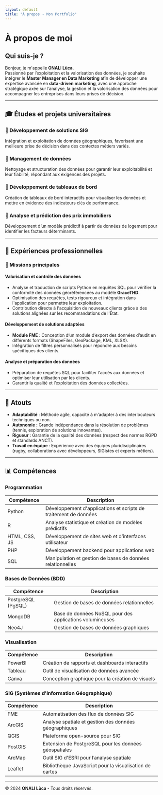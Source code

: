 ```yaml
---
layout: default
title: "À propos - Mon Portfolio"
---
```


# À propos de moi

## Qui suis-je ?  
Bonjour, je m'appelle **ONALI Lùca**.  
Passionné par l’exploitation et la valorisation des données, je souhaite intégrer le **Master Manager en Data Marketing** afin de développer une expertise avancée en **data-driven marketing**, avec une approche stratégique axée sur l’analyse, la gestion et la valorisation des données pour accompagner les entreprises dans leurs prises de décision.

---

## 🎓 Études et projets universitaires  

### 🔹 Développement de solutions SIG  
Intégration et exploitation de données géographiques, favorisant une meilleure prise de décision dans des contextes métiers variés.  

### 🔹 Management de données  
Nettoyage et structuration des données pour garantir leur exploitabilité et leur fiabilité, répondant aux exigences des projets.  

### 🔹 Développement de tableaux de bord  
Création de tableaux de bord interactifs pour visualiser les données et mettre en évidence des indicateurs clés de performance.  

### 🔹 Analyse et prédiction des prix immobiliers  
Développement d’un modèle prédictif à partir de données de logement pour identifier les facteurs déterminants.  

---

## 💼 Expériences professionnelles  

### 🌟 Missions principales  

#### Valorisation et contrôle des données  
- Analyse et traduction de scripts Python en requêtes SQL pour vérifier la conformité des données géoréférencées au modèle **GraceTHD**.  
- Optimisation des requêtes, tests rigoureux et intégration dans l'application pour permettre leur exploitation.  
- Contribution directe à l'acquisition de nouveaux clients grâce à des solutions alignées sur les recommandations de l'État.  

#### Développement de solutions adaptées  
- **Module FME** : Conception d’un module d’export des données d’audit en différents formats (ShapeFiles, GeoPackage, KML, XLSX).  
- Intégration de filtres personnalisés pour répondre aux besoins spécifiques des clients.  

#### Analyse et préparation des données  
- Préparation de requêtes SQL pour faciliter l'accès aux données et optimiser leur utilisation par les clients.  
- Garantir la qualité et l’exploitation des données collectées.  

---

## 🏅 Atouts  

- **Adaptabilité** : Méthode agile, capacité à m'adapter à des interlocuteurs techniques ou non.  
- **Autonomie** : Grande indépendance dans la résolution de problèmes (tennis, exploration de solutions innovantes).  
- **Rigueur** : Garantie de la qualité des données (respect des normes RGPD et standards ANCT).  
- **Travail en équipe** : Expérience avec des équipes pluridisciplinaires (rugby, collaborations avec développeurs, SIGistes et experts métiers).  

---

## 📊 Compétences

### Programmation

| **Compétence**    | **Description** |
|-------------------|-----------------|
| Python            | Développement d'applications et scripts de traitement de données |
| R                 | Analyse statistique et création de modèles prédictifs |
| HTML, CSS, JS     | Développement de sites web et d’interfaces utilisateur |
| PHP               | Développement backend pour applications web |
| SQL               | Manipulation et gestion de bases de données relationnelles |


### Bases de Données (BDD)

| **Compétence**    | **Description** |
|-------------------|-----------------|
| PostgreSQL (PgSQL)| Gestion de bases de données relationnelles |
| MongoDB           | Base de données NoSQL pour des applications volumineuses |
| Neo4J             | Gestion de bases de données graphiques |

### Visualisation

| **Compétence**    | **Description** |
|-------------------|-----------------|
| PowerBI           | Création de rapports et dashboards interactifs |
| Tableau           | Outil de visualisation de données avancée |
| Canva             | Conception graphique pour la création de visuels |

### SIG (Systèmes d'Information Géographique)

| **Compétence**    | **Description** |
|-------------------|-----------------|
| FME               | Automatisation des flux de données SIG |
| ArcGIS            | Analyse spatiale et gestion des données géographiques |
| QGIS              | Plateforme open-source pour SIG |
| PostGIS           | Extension de PostgreSQL pour les données géospatiales |
| ArcMap            | Outil SIG d'ESRI pour l’analyse spatiale |
| Leaflet           | Bibliothèque JavaScript pour la visualisation de cartes |

---

© 2024 **ONALI Lùca** - Tous droits réservés.  

